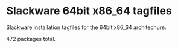 Slackware 64bit x86_64 tagfiles
===============================

Slackware installation tagfiles for the 64bit x86_64 architechure.

472 packages total.
